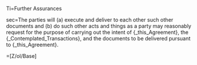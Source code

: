 Ti=Further Assurances

sec=The parties will (a) execute and deliver to each other such other documents and (b) do such other acts and things as a party may reasonably request for the purpose of carrying out the intent of {_this_Agreement}, the {_Contemplated_Transactions}, and the documents to be delivered pursuant to {_this_Agreement}.

=[Z/ol/Base]
